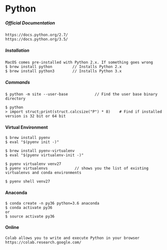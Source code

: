 # Python

##### Official Documentation

```
https://docs.python.org/2.7/
https://docs.python.org/3.5/
```

##### Installation

```
MacOS comes pre-installed with Python 2.x. If something goes wrong
$ brew install python         // Installs Python 2.x
$ brew install python3        // Installs Python 3.x
```

##### Commands

```
$ python -m site --user-base            // Find the user base binary directory

$ python
> import struct;print(struct.calcsize("P") * 8)    # Find if installed version is 32 bit or 64 bit
```

#### Virtual Environment

```
$ brew install pyenv
$ eval "$(pyenv init -)"

$ brew install pyenv-virtualenv
$ eval "$(pyenv virtualenv-init -)"

$ pyenv virtualenv venv27
$ pyenv virtualenvs            // shows you the list of existing virtualenvs and conda environments

$ pyenv shell venv27
```

#### Anaconda

```
$ conda create -n py36 python=3.6 anaconda
$ conda activate py36
or
$ source activate py36
```

#### Online

```
Colab allows you to write and execute Python in your browser
https://colab.research.google.com/
```



